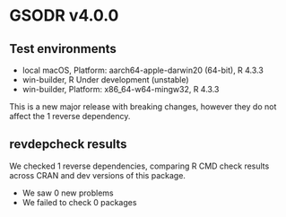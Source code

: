 # GSODR v4.0.0

## Test environments

 - local macOS, Platform: aarch64-apple-darwin20 (64-bit), R 4.3.3
 - win-builder, R Under development (unstable)
 - win-builder, Platform: x86_64-w64-mingw32, R 4.3.3

This is a new major release with breaking changes, however they do not affect the 1 reverse dependency.

## revdepcheck results

We checked 1 reverse dependencies, comparing R CMD check results across CRAN and dev versions of this package.

 * We saw 0 new problems
 * We failed to check 0 packages
